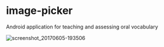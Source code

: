 # image-picker
Android application for teaching and assessing oral vocabulary

![screenshot_20170605-193506](https://cloud.githubusercontent.com/assets/15718174/26795524/3ec4157a-4a26-11e7-9c84-b88677dcb35c.png)
